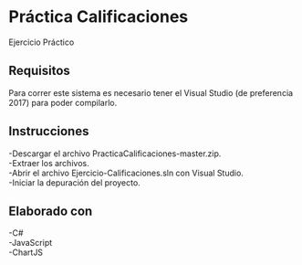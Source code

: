 # Práctica Calificaciones
Ejercicio Práctico

## Requisitos
Para correr este sistema es necesario tener el Visual Studio (de preferencia 2017) para poder compilarlo.

## Instrucciones
-Descargar el archivo PracticaCalificaciones-master.zip. <br />
-Extraer los archivos. <br />
-Abrir el archivo Ejercicio-Calificaciones.sln con Visual Studio. <br />
-Iniciar la depuración del proyecto.

## Elaborado con
-C# <br />
-JavaScript <br />
-ChartJS
